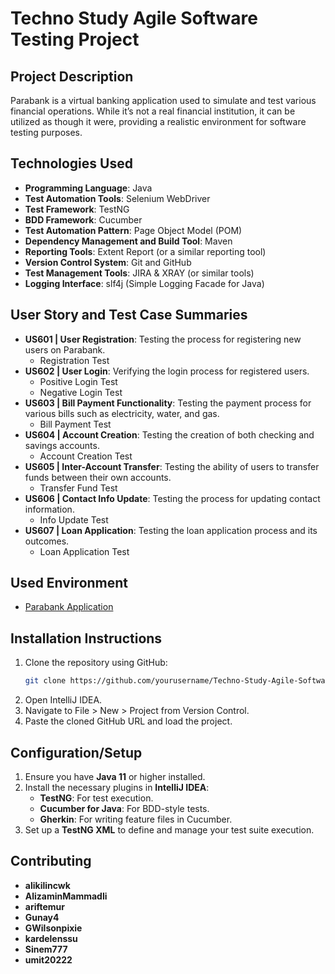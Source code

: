 # Techno Study Agile Software Testing Project

## Project Description
Parabank is a virtual banking application used to simulate and test various financial operations. While it’s not a real financial institution, it can be utilized as though it were, providing a realistic environment for software testing purposes.

## Technologies Used
- **Programming Language**: Java
- **Test Automation Tools**: Selenium WebDriver
- **Test Framework**: TestNG
- **BDD Framework**: Cucumber
- **Test Automation Pattern**: Page Object Model (POM)
- **Dependency Management and Build Tool**: Maven
- **Reporting Tools**: Extent Report (or a similar reporting tool)
- **Version Control System**: Git and GitHub
- **Test Management Tools**: JIRA & XRAY (or similar tools)
- **Logging Interface**: slf4j (Simple Logging Facade for Java)

## User Story and Test Case Summaries
- **US601 | User Registration**: Testing the process for registering new users on Parabank.
  - Registration Test
- **US602 | User Login**: Verifying the login process for registered users.
  - Positive Login Test
  - Negative Login Test
- **US603 | Bill Payment Functionality**: Testing the payment process for various bills such as electricity, water, and gas.
  - Bill Payment Test
- **US604 | Account Creation**: Testing the creation of both checking and savings accounts.
  - Account Creation Test
- **US605 | Inter-Account Transfer**: Testing the ability of users to transfer funds between their own accounts.
  - Transfer Fund Test
- **US606 | Contact Info Update**: Testing the process for updating contact information.
  - Info Update Test
- **US607 | Loan Application**: Testing the loan application process and its outcomes.
  - Loan Application Test

## Used Environment
- [Parabank Application](https://parabank.parasoft.com/)

## Installation Instructions
1. Clone the repository using GitHub:
   ```bash
   git clone https://github.com/yourusername/Techno-Study-Agile-Software-Testing-Project.git
2. Open IntelliJ IDEA.
3. Navigate to File > New > Project from Version Control.
4. Paste the cloned GitHub URL and load the project.

## Configuration/Setup
1. Ensure you have **Java 11** or higher installed.
2. Install the necessary plugins in **IntelliJ IDEA**:
   - **TestNG**: For test execution.
   - **Cucumber for Java**: For BDD-style tests.
   - **Gherkin**: For writing feature files in Cucumber.
3. Set up a **TestNG XML** to define and manage your test suite execution.

## Contributing
- **alikilincwk**
- **AlizaminMammadli**
- **ariftemur**
- **Gunay4**
- **GWilsonpixie**
- **kardelenssu**
- **Sinem777**
- **umit20222**

